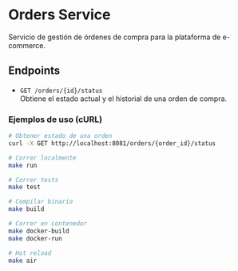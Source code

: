 # Orders Service

Servicio de gestión de órdenes de compra para la plataforma de e-commerce.

## Endpoints

- `GET /orders/{id}/status`  
  Obtiene el estado actual y el historial de una orden de compra.

### Ejemplos de uso (cURL)

```bash
# Obtener estado de una orden
curl -X GET http://localhost:8081/orders/{order_id}/status

# Correr localmente
make run

# Correr tests
make test

# Compilar binario
make build

# Correr en contenedor
make docker-build
make docker-run

# Hot reload
make air